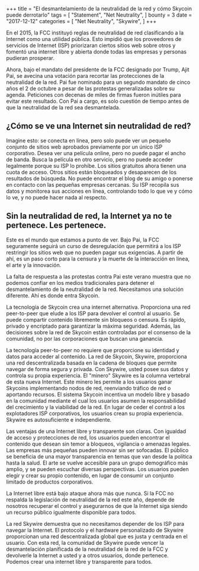 +++
title = "El desmantelamiento de la neutralidad de la red y cómo Skycoin puede derrotarlo"
tags = [
    "Statement",
    "Net Neutrality",
]
bounty = 3
date = "2017-12-12"
categories = [
    "Net Neutrality",
    "Skywire",
]
+++

En el 2015, la FCC instituyó reglas de neutralidad de red clasificando a la Internet como una utilidad pública. Esto impidió que los proveedores de servicios de Internet (ISP) priorizaran ciertos sitios web sobre otros y fomentó una internet libre y abierta donde todas las empresas y personas pudieran prosperar.

Ahora, bajo el mandato del presidente de la FCC designado por Trump, Ajit Pai, se avecina una votación para recortar las protecciones de la neutralidad de la red. Pai fue nominado para un segundo mandato de cinco años el 2 de octubre a pesar de las protestas generalizadas sobre su agenda. Peticiones con decenas de miles de firmas fueron inútiles para evitar este resultado. Con Pai a cargo, es solo cuestión de tiempo antes de que la neutralidad de la red sea desmantelada.

## ¿Cómo se ve una Internet sin neutralidad de red?

Imagine esto: se conecta en línea, pero solo puede ver un pequeño conjunto de sitios web aprobados previamente por un único ISP corporativo. Desea ver una película online, pero no puede pagar el ancho de banda. Busca la película en otro servicio, pero no puede acceder legalmente porque su ISP lo prohíbe. Los sitios gratuitos ahora tienen una cuota de acceso. Otros sitios están bloqueados y desaparecen de los resultados de búsqueda. No puede encontrar el blog de su amigo o ponerse en contacto con las pequeñas empresas cercanas. Su ISP recopila sus datos y monitorea sus acciones en línea, controlando todo lo que ve y cómo lo ve, y no puede hacer nada al respecto.

## Sin la neutralidad de red, la Internet ya no te pertenece. Les pertenece.


Este es el mundo que estamos a punto de ver. Bajo Pai, la FCC seguramente seguirá un curso de desregulación que permitirá a los ISP restringir los sitios web que no pueden pagar sus exigencias. A partir de ahí, es un paso corto para la censura y la muerte de la interacción en línea, el arte y la innovación.

La falta de respuesta a las protestas contra Pai este verano muestra que no podemos confiar en los medios tradicionales para detener el desmantelamiento de la neutralidad de la red. Necesitamos una solución diferente. Ahí es donde entra Skycoin.

La tecnología de Skycoin crea una internet alternativa. Proporciona una red peer-to-peer que elude a los ISP para devolver el control al usuario. Se puede compartir contenido libremente sin bloqueos o censura. Es rápido, privado y encriptado para garantizar la máxima seguridad. Además, las decisiones sobre la red de Skycoin están controladas por el consenso de la comunidad, no por las corporaciones que buscan una ganancia.

La tecnología peer-to-peer no requiere que proporcione su identidad y datos para acceder al contenido. La red de Skycoin, Skywire, proporciona una red descentralizada basada en la cadena de bloques que permite navegar de forma segura y privada. Con Skywire, usted posee sus datos y controla su propia experiencia. El "minero" Skywire es la columna vertebral de esta nueva Internet. Este minero les permite a los usuarios ganar Skycoins implementando nodos de red, reenviando tráfico de red o aportando recursos. El sistema Skycoin incentiva un modelo libre y basado en la comunidad mediante el cual los usuarios asumen la responsabilidad del crecimiento y la viabilidad de la red. En lugar de ceder el control a los explotadores ISP corporativos, los usuarios crean su propia experiencia. Skywire es autosuficiente e independiente.


Las ventajas de una Internet libre y transparente son claras. Con igualdad de acceso y protecciones de red, los usuarios pueden encontrar el contenido que desean sin temor a bloqueos, vigilancia o amenazas legales. Las empresas más pequeñas pueden innovar sin ser sofocadas. El público se beneficia de una mayor transparencia en temas que van desde la política hasta la salud. El arte se vuelve accesible para un grupo demográfico más amplio, y se pueden escuchar diversas perspectivas. Los usuarios pueden elegir y crear su propio contenido, en lugar de consumir un conjunto limitado de productos corporativos.


La Internet libre está bajo ataque ahora más que nunca. Si la FCC no respalda la legislación de neutralidad de la red este año, depende de nosotros recuperar el control y asegurarnos de que la Internet siga siendo un recurso público igualmente disponible para todos.


 La red Skywire demuestra que no necesitamos depender de los ISP para navegar la Internet. El protocolo y el hardware personalizado de Skywire proporcionan una red descentralizada global que es justa y centrada en el usuario. Con esta red, la comunidad de Skywire puede vencer la desmantelación planificada de la neutralidad de la red de la FCC y devolverle la Internet a usted y a otros usuarios, donde pertenece. Podemos crear una internet libre y transparente para todos.
